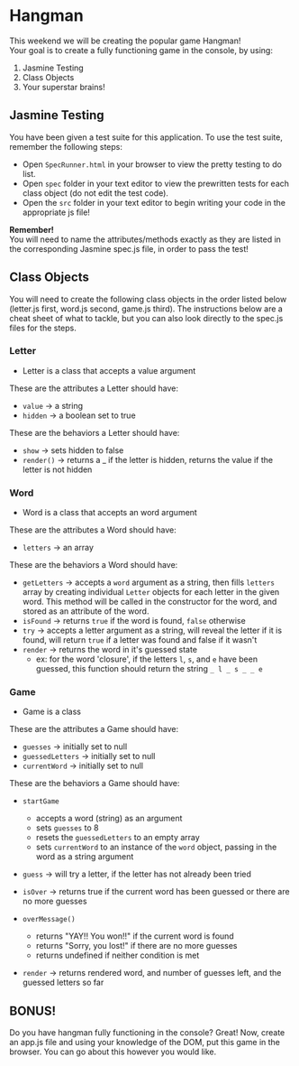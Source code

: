 # Hangman
This weekend we will be creating the popular game Hangman!</br>
Your goal is to create a fully functioning game in the console, by using:

1. Jasmine Testing
2. Class Objects
3. Your superstar brains!

## Jasmine Testing
You have been given a test suite for this application. To use the test suite, remember the following steps:

- Open `SpecRunner.html` in your browser to view the pretty testing to do list.
- Open `spec` folder in your text editor to view the prewritten tests for each class object (do not edit the test code).
- Open the `src` folder in your text editor to begin writing your code in the appropriate js file!

**Remember!** </br>
You will need to name the attributes/methods exactly as they are listed in the corresponding Jasmine spec.js file, in order to pass the test!</br>

## Class Objects
You will need to create the following class objects in the order listed below (letter.js first, word.js second, game.js third). The instructions below are a cheat sheet of what to tackle, but you can also look directly to the spec.js files for the steps.

### Letter

- Letter is a class that accepts a value argument

These are the attributes a Letter should have:

  - `value` -> a string
  - `hidden` -> a boolean set to true

These are the behaviors a Letter should have:

- `show` -> sets hidden to false
- `render()` -> returns a _ if the letter is hidden, returns the value if the letter is not hidden

### Word

- Word is a class that accepts an word argument

These are the attributes a Word should have:

  - `letters` -> an array

These are the behaviors a Word should have:

  - `getLetters` -> accepts a `word` argument as a string, then fills `letters` array by creating individual `Letter` objects for each letter in the given word. This method will be called in the constructor for the word, and stored as an attribute of the word.
  - `isFound` -> returns `true` if the word is found, `false` otherwise
  - `try` -> accepts a letter argument as a string, will reveal the letter if it is found, will return `true` if a letter was found and false if it wasn't
  - `render` -> returns the word in it's guessed state
    - ex: for the word 'closure', if the letters `l`, `s`, and `e` have been guessed, this function should return the string `_ l _ s _ _ e`

### Game
- Game is a class

These are the attributes a Game should have:

  - `guesses` -> initially set to null
  - `guessedLetters` -> initially set to null
  - `currentWord` -> initially set to null

These are the behaviors a Game should have:

  - `startGame`
    - accepts a word (string) as an argument
    - sets `guesses` to 8
    - resets the `guessedLetters` to an empty array
    - sets `currentWord` to an instance of the `word` object, passing in the word as a string argument

  - `guess` -> will try a letter, if the letter has not already been tried
  - `isOver` -> returns true if the current word has been guessed or there are no more guesses
  - `overMessage()`
    - returns "YAY!! You won!!" if the current word is found
    - returns "Sorry, you lost!" if there are no more guesses
    - returns undefined if neither condition is met
  - `render` -> returns rendered word, and number of guesses left, and the guessed letters so far

## BONUS!
Do you have hangman fully functioning in the console? Great! Now, create an app.js file and using your knowledge of the DOM, put this game in the browser. You can go about this however you would like.
